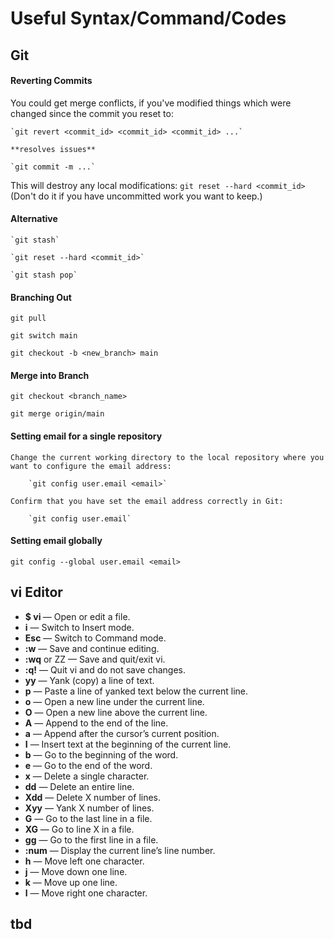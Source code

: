 # Useful Syntax/Command/Codes


## **Git**

#### Reverting Commits
You could get merge conflicts, if you've modified things which were changed since the commit you reset to:

    `git revert <commit_id> <commit_id> <commit_id> ...`

    **resolves issues**

    `git commit -m ...`


This will destroy any local modifications: `git reset --hard <commit_id>` (Don't do it if you have uncommitted work you want to keep.)


#### Alternative
    `git stash`

    `git reset --hard <commit_id>`

    `git stash pop`
    
    
#### Branching Out

`git pull`

`git switch main`

`git checkout -b <new_branch> main`


#### Merge into Branch

`git checkout <branch_name>`

`git merge origin/main`


#### Setting email for a single repository

    Change the current working directory to the local repository where you want to configure the email address:

        `git config user.email <email>`

    Confirm that you have set the email address correctly in Git:

        `git config user.email`

#### Setting email globally

`git config --global user.email <email>`


## **vi** Editor
- **$ vi <filename>**— Open or edit a file.
- **i** — Switch to Insert mode.
- **Esc** — Switch to Command mode.
- **:w** — Save and continue editing.
- **:wq** or ZZ — Save and quit/exit vi.
- **:q!** — Quit vi and do not save changes.
- **yy** — Yank (copy) a line of text.
- **p** — Paste a line of yanked text below the current line.
- **o** — Open a new line under the current line.
- **O** — Open a new line above the current line.
- **A** — Append to the end of the line.
- **a** — Append after the cursor’s current position.
- **I** — Insert text at the beginning of the current line.
- **b** — Go to the beginning of the word.
- **e** — Go to the end of the word.
- **x** — Delete a single character.
- **dd** — Delete an entire line.
- **Xdd** — Delete X number of lines.
- **Xyy** — Yank X number of lines.
- **G** — Go to the last line in a file.
- **XG** — Go to line X in a file.
- **gg** — Go to the first line in a file.
- **:num** — Display the current line’s line number.
- **h** — Move left one character.
- **j** — Move down one line.
- **k** — Move up one line.
- **l** — Move right one character.


## tbd
